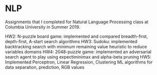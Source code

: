 # NLP
Assignments that I completed for Natural Language Processing class at Columbia University in Summer 2019.

HW2: N-puzzle board game: implemented and compared breadth-first, depth-first, A-start search algorithms
HW3: Sudoku: implemented backtracking search with minimum remaining value heuristic to reduce variables domains
HW4: 2048-puzzle game: implemented an adversarial search agent to play using expectiminimax and alpha-beta pruning
HW5: Implemented Perceptron, Linear Regression, Clustering ML algorithms for data separation, prediction, RGB values
